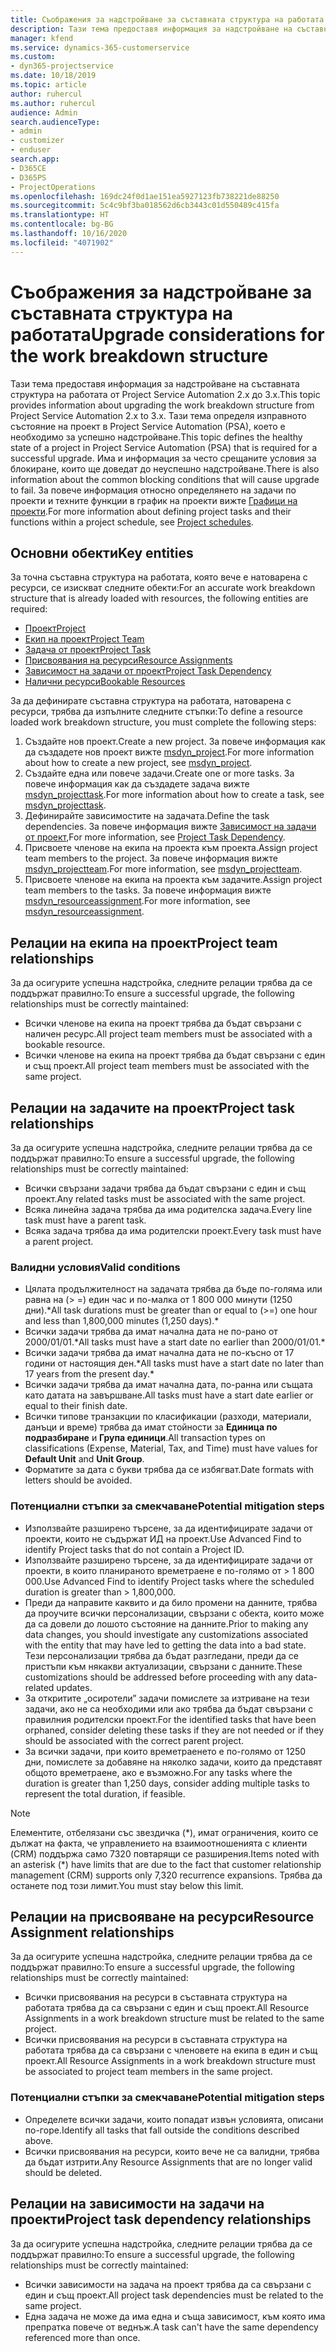 ```yaml
---
title: Съображения за надстройване за съставната структура на работата
description: Тази тема предоставя информация за надстройване на съставната структура на работата от Project Service Automation 2.x до 3.x.
manager: kfend
ms.service: dynamics-365-customerservice
ms.custom:
- dyn365-projectservice
ms.date: 10/18/2019
ms.topic: article
author: ruhercul
ms.author: ruhercul
audience: Admin
search.audienceType:
- admin
- customizer
- enduser
search.app:
- D365CE
- D365PS
- ProjectOperations
ms.openlocfilehash: 169dc24f0d1ae151ea5927123fb738221de88250
ms.sourcegitcommit: 5c4c9bf3ba018562d6cb3443c01d550489c415fa
ms.translationtype: HT
ms.contentlocale: bg-BG
ms.lasthandoff: 10/16/2020
ms.locfileid: "4071902"
---
```

# <a name="upgrade-considerations-for-the-work-breakdown-structure"></a><span data-ttu-id="f4109-103">Съображения за надстройване за съставната структура на работата</span><span class="sxs-lookup"><span data-stu-id="f4109-103">Upgrade considerations for the work breakdown structure</span></span>
<span data-ttu-id="f4109-104">Тази тема предоставя информация за надстройване на съставната структура на работата от Project Service Automation 2.x до 3.x.</span><span class="sxs-lookup"><span data-stu-id="f4109-104">This topic provides information about upgrading the work breakdown structure from Project Service Automation 2.x to 3.x.</span></span> <span data-ttu-id="f4109-105">Тази тема определя изправното състояние на проект в Project Service Automation (PSA), което е необходимо за успешно надстройване.</span><span class="sxs-lookup"><span data-stu-id="f4109-105">This topic defines the healthy state of a project in Project Service Automation (PSA) that is required for a successful upgrade.</span></span> <span data-ttu-id="f4109-106">Има и информация за често срещаните условия за блокиране, които ще доведат до неуспешно надстройване.</span><span class="sxs-lookup"><span data-stu-id="f4109-106">There is also information about the common blocking conditions that will cause upgrade to fail.</span></span> <span data-ttu-id="f4109-107">За повече информация относно определянето на задачи по проекти и техните функции в график на проекти вижте [Графици на проекти](project-creating.md).</span><span class="sxs-lookup"><span data-stu-id="f4109-107">For more information about defining project tasks and their functions within a project schedule, see [Project schedules](project-creating.md).</span></span>

## <a name="key-entities"></a><span data-ttu-id="f4109-108">Основни обекти</span><span class="sxs-lookup"><span data-stu-id="f4109-108">Key entities</span></span>
<span data-ttu-id="f4109-109">За точна съставна структура на работата, която вече е натоварена с ресурси, се изискват следните обекти:</span><span class="sxs-lookup"><span data-stu-id="f4109-109">For an accurate work breakdown structure that is already loaded with resources, the following entities are required:</span></span>

- [<span data-ttu-id="f4109-110">Проект</span><span class="sxs-lookup"><span data-stu-id="f4109-110">Project</span></span>](https://docs.microsoft.com/dynamics365/customerengagement/on-premises/developer/entities/msdyn_project)
- [<span data-ttu-id="f4109-111">Екип на проект</span><span class="sxs-lookup"><span data-stu-id="f4109-111">Project Team</span></span>](https://docs.microsoft.com/dynamics365/customerengagement/on-premises/developer/entities/msdyn_projectteam)
- [<span data-ttu-id="f4109-112">Задача от проект</span><span class="sxs-lookup"><span data-stu-id="f4109-112">Project Task</span></span>](https://docs.microsoft.com/dynamics365/customerengagement/on-premises/developer/entities/msdyn_projecttask)
- [<span data-ttu-id="f4109-113">Присвоявания на ресурси</span><span class="sxs-lookup"><span data-stu-id="f4109-113">Resource Assignments</span></span>](https://docs.microsoft.com/dynamics365/customerengagement/on-premises/developer/entities/msdyn_resourceassignment)
- [<span data-ttu-id="f4109-114">Зависимост на задачи от проект</span><span class="sxs-lookup"><span data-stu-id="f4109-114">Project Task Dependency</span></span>](https://docs.microsoft.com/dynamics365/customerengagement/on-premises/developer/entities/msdyn_projecttaskdependency)
- [<span data-ttu-id="f4109-115">Налични ресурси</span><span class="sxs-lookup"><span data-stu-id="f4109-115">Bookable Resources</span></span>](https://docs.microsoft.com/dynamics365/customerengagement/on-premises/developer/entities/bookableresource)

<span data-ttu-id="f4109-116">За да дефинирате съставна структура на работата, натоварена с ресурси, трябва да изпълните следните стъпки:</span><span class="sxs-lookup"><span data-stu-id="f4109-116">To define a resource loaded work breakdown structure, you must complete the following steps:</span></span>

1. <span data-ttu-id="f4109-117">Създайте нов проект.</span><span class="sxs-lookup"><span data-stu-id="f4109-117">Create a new project.</span></span> <span data-ttu-id="f4109-118">За повече информация как да създадете нов проект вижте [msdyn_project](https://docs.microsoft.com/dynamics365/customerengagement/on-premises/developer/entities/msdyn_project).</span><span class="sxs-lookup"><span data-stu-id="f4109-118">For more information about how to create a new project, see [msdyn_project](https://docs.microsoft.com/dynamics365/customerengagement/on-premises/developer/entities/msdyn_project).</span></span>
2. <span data-ttu-id="f4109-119">Създайте една или повече задачи.</span><span class="sxs-lookup"><span data-stu-id="f4109-119">Create one or more tasks.</span></span> <span data-ttu-id="f4109-120">За повече информация как да създадете задача вижте [msdyn_projecttask](https://docs.microsoft.com/dynamics365/customerengagement/on-premises/developer/entities/msdyn_projecttask).</span><span class="sxs-lookup"><span data-stu-id="f4109-120">For more information about how to create a task, see [msdyn_projecttask](https://docs.microsoft.com/dynamics365/customerengagement/on-premises/developer/entities/msdyn_projecttask).</span></span>
3. <span data-ttu-id="f4109-121">Дефинирайте зависимостите на задачата.</span><span class="sxs-lookup"><span data-stu-id="f4109-121">Define the task dependencies.</span></span> <span data-ttu-id="f4109-122">За повече информация вижте [Зависимост на задачи от проект](https://docs.microsoft.com/dynamics365/customerengagement/on-premises/developer/entities/msdyn_projecttaskdependency),</span><span class="sxs-lookup"><span data-stu-id="f4109-122">For more information, see [Project Task Dependency](https://docs.microsoft.com/dynamics365/customerengagement/on-premises/developer/entities/msdyn_projecttaskdependency).</span></span>
4. <span data-ttu-id="f4109-123">Присвоете членове на екипа на проекта към проекта.</span><span class="sxs-lookup"><span data-stu-id="f4109-123">Assign project team members to the project.</span></span> <span data-ttu-id="f4109-124">За повече информация вижте [msdyn_projectteam](https://docs.microsoft.com/dynamics365/customerengagement/on-premises/developer/entities/msdyn_projectteam).</span><span class="sxs-lookup"><span data-stu-id="f4109-124">For more information, see [msdyn_projectteam](https://docs.microsoft.com/dynamics365/customerengagement/on-premises/developer/entities/msdyn_projectteam).</span></span>
5. <span data-ttu-id="f4109-125">Присвоете членове на екипа на проекта към задачите.</span><span class="sxs-lookup"><span data-stu-id="f4109-125">Assign project team members to the tasks.</span></span> <span data-ttu-id="f4109-126">За повече информация вижте [msdyn_resourceassignment](https://docs.microsoft.com/dynamics365/customerengagement/on-premises/developer/entities/msdyn_resourceassignment).</span><span class="sxs-lookup"><span data-stu-id="f4109-126">For more information, see [msdyn_resourceassignment](https://docs.microsoft.com/dynamics365/customerengagement/on-premises/developer/entities/msdyn_resourceassignment).</span></span>

## <a name="project-team-relationships"></a><span data-ttu-id="f4109-127">Релации на екипа на проект</span><span class="sxs-lookup"><span data-stu-id="f4109-127">Project team relationships</span></span>

<span data-ttu-id="f4109-128">За да осигурите успешна надстройка, следните релации трябва да се поддържат правилно:</span><span class="sxs-lookup"><span data-stu-id="f4109-128">To ensure a successful upgrade, the following relationships must be correctly maintained:</span></span>
- <span data-ttu-id="f4109-129">Всички членове на екипа на проект трябва да бъдат свързани с наличен ресурс.</span><span class="sxs-lookup"><span data-stu-id="f4109-129">All project team members must be associated with a bookable resource.</span></span>
- <span data-ttu-id="f4109-130">Всички членове на екипа на проект трябва да бъдат свързани с един и същ проект.</span><span class="sxs-lookup"><span data-stu-id="f4109-130">All project team members must be associated with the same project.</span></span> 

## <a name="project-task-relationships"></a><span data-ttu-id="f4109-131">Релации на задачите на проект</span><span class="sxs-lookup"><span data-stu-id="f4109-131">Project task relationships</span></span>
<span data-ttu-id="f4109-132">За да осигурите успешна надстройка, следните релации трябва да се поддържат правилно:</span><span class="sxs-lookup"><span data-stu-id="f4109-132">To ensure a successful upgrade, the following relationships must be correctly maintained:</span></span>

- <span data-ttu-id="f4109-133">Всички свързани задачи трябва да бъдат свързани с един и същ проект.</span><span class="sxs-lookup"><span data-stu-id="f4109-133">Any related tasks must be associated with the same project.</span></span>
- <span data-ttu-id="f4109-134">Всяка линейна задача трябва да има родителска задача.</span><span class="sxs-lookup"><span data-stu-id="f4109-134">Every line task must have a parent task.</span></span>
- <span data-ttu-id="f4109-135">Всяка задача трябва да има родителски проект.</span><span class="sxs-lookup"><span data-stu-id="f4109-135">Every task must have a parent project.</span></span>

### <a name="valid-conditions"></a><span data-ttu-id="f4109-136">Валидни условия</span><span class="sxs-lookup"><span data-stu-id="f4109-136">Valid conditions</span></span>

- <span data-ttu-id="f4109-137">Цялата продължителност на задачата трябва да бъде по-голяма или равна на (> =) един час и по-малка от 1 800 000 минути (1250 дни).\*</span><span class="sxs-lookup"><span data-stu-id="f4109-137">All task durations must be greater than or equal to (>=) one hour and less than 1,800,000 minutes (1,250 days).\*</span></span>
- <span data-ttu-id="f4109-138">Всички задачи трябва да имат начална дата не по-рано от 2000/01/01.\*</span><span class="sxs-lookup"><span data-stu-id="f4109-138">All tasks must have a start date no earlier than 2000/01/01.\*</span></span>
- <span data-ttu-id="f4109-139">Всички задачи трябва да имат начална дата не по-късно от 17 години от настоящия ден.\*</span><span class="sxs-lookup"><span data-stu-id="f4109-139">All tasks must have a start date no later than 17 years from the present day.\*</span></span>
- <span data-ttu-id="f4109-140">Всички задачи трябва да имат начална дата, по-ранна или същата като датата на завършване.</span><span class="sxs-lookup"><span data-stu-id="f4109-140">All tasks must have a start date earlier or equal to their finish date.</span></span>
- <span data-ttu-id="f4109-141">Всички типове транзакции по класификации (разходи, материали, данъци и време) трябва да имат стойности за **Единица по подразбиране** и **Група единици**.</span><span class="sxs-lookup"><span data-stu-id="f4109-141">All transaction types on classifications (Expense, Material, Tax, and Time) must have values for **Default Unit** and **Unit Group**.</span></span>
- <span data-ttu-id="f4109-142">Форматите за дата с букви трябва да се избягват.</span><span class="sxs-lookup"><span data-stu-id="f4109-142">Date formats with letters should be avoided.</span></span>

### <a name="potential-mitigation-steps"></a><span data-ttu-id="f4109-143">Потенциални стъпки за смекчаване</span><span class="sxs-lookup"><span data-stu-id="f4109-143">Potential mitigation steps</span></span>
- <span data-ttu-id="f4109-144">Използвайте разширено търсене, за да идентифицирате задачи от проекти, които не съдържат ИД на проект.</span><span class="sxs-lookup"><span data-stu-id="f4109-144">Use Advanced Find to identify Project tasks that do not contain a Project ID.</span></span>
- <span data-ttu-id="f4109-145">Използвайте разширено търсене, за да идентифицирате задачи от проекти, в които планираното времетраене е по-голямо от > 1 800 000.</span><span class="sxs-lookup"><span data-stu-id="f4109-145">Use Advanced Find to identify Project tasks where the scheduled duration is greater than > 1,800,000.</span></span>
- <span data-ttu-id="f4109-146">Преди да направите каквито и да било промени на данните, трябва да проучите всички персонализации, свързани с обекта, които може да са довели до лошото състояние на данните.</span><span class="sxs-lookup"><span data-stu-id="f4109-146">Prior to making any data changes, you should investigate any customizations associated with the entity that may have led to getting the data into a bad state.</span></span> <span data-ttu-id="f4109-147">Тези персонализации трябва да бъдат разгледани, преди да се пристъпи към някакви актуализации, свързани с данните.</span><span class="sxs-lookup"><span data-stu-id="f4109-147">These customizations should be addressed before proceeding with any data-related updates.</span></span>
- <span data-ttu-id="f4109-148">За откритите „осиротели” задачи помислете за изтриване на тези задачи, ако не са необходими или ако трябва да бъдат свързани с правилния родителски проект.</span><span class="sxs-lookup"><span data-stu-id="f4109-148">For the identified tasks that have been orphaned, consider deleting these tasks if they are not needed or if they should be associated with the correct parent project.</span></span>
- <span data-ttu-id="f4109-149">За всички задачи, при които времетраенето е по-голямо от 1250 дни, помислете за добавяне на няколко задачи, които да представят общото времетраене, ако е възможно.</span><span class="sxs-lookup"><span data-stu-id="f4109-149">For any tasks where the duration is greater than 1,250 days, consider adding multiple tasks to represent the total duration, if feasible.</span></span>

> [!NOTE]
> <span data-ttu-id="f4109-150">Елементите, отбелязани със звездичка (\*), имат ограничения, които се дължат на факта, че управлението на взаимоотношенията с клиенти (CRM) поддържа само 7320 повтарящи се разширения.</span><span class="sxs-lookup"><span data-stu-id="f4109-150">Items noted with an asterisk (\*) have limits that are due to the fact that customer relationship management (CRM) supports only 7,320 recurrence expansions.</span></span> <span data-ttu-id="f4109-151">Трябва да останете под този лимит.</span><span class="sxs-lookup"><span data-stu-id="f4109-151">You must stay below this limit.</span></span>

## <a name="resource-assignment-relationships"></a><span data-ttu-id="f4109-152">Релации на присвояване на ресурси</span><span class="sxs-lookup"><span data-stu-id="f4109-152">Resource Assignment relationships</span></span>
<span data-ttu-id="f4109-153">За да осигурите успешна надстройка, следните релации трябва да се поддържат правилно:</span><span class="sxs-lookup"><span data-stu-id="f4109-153">To ensure a successful upgrade, the following relationships must be correctly maintained:</span></span>

- <span data-ttu-id="f4109-154">Всички присвоявания на ресурси в съставната структура на работата трябва да са свързани с един и същ проект.</span><span class="sxs-lookup"><span data-stu-id="f4109-154">All Resource Assignments in a work breakdown structure must be related to the same project.</span></span>
- <span data-ttu-id="f4109-155">Всички присвоявания на ресурси в съставната структура на работата трябва да са свързани с членовете на екипа в един и същ проект.</span><span class="sxs-lookup"><span data-stu-id="f4109-155">All Resource Assignments in a work breakdown structure must be associated to project team members in the same project.</span></span>

### <a name="potential-mitigation-steps"></a><span data-ttu-id="f4109-156">Потенциални стъпки за смекчаване</span><span class="sxs-lookup"><span data-stu-id="f4109-156">Potential mitigation steps</span></span>
- <span data-ttu-id="f4109-157">Определете всички задачи, които попадат извън условията, описани по-горе.</span><span class="sxs-lookup"><span data-stu-id="f4109-157">Identify all tasks that fall outside the conditions described above.</span></span>  
- <span data-ttu-id="f4109-158">Всички присвоявания на ресурси, които вече не са валидни, трябва да бъдат изтрити.</span><span class="sxs-lookup"><span data-stu-id="f4109-158">Any Resource Assignments that are no longer valid should be deleted.</span></span>

## <a name="project-task-dependency-relationships"></a><span data-ttu-id="f4109-159">Релации на зависимости на задачи на проекти</span><span class="sxs-lookup"><span data-stu-id="f4109-159">Project task dependency relationships</span></span>
<span data-ttu-id="f4109-160">За да осигурите успешна надстройка, следните релации трябва да се поддържат правилно:</span><span class="sxs-lookup"><span data-stu-id="f4109-160">To ensure a successful upgrade, the following relationships must be correctly maintained:</span></span>

- <span data-ttu-id="f4109-161">Всички зависимости на задача на проект трябва да са свързани с един и същ проект.</span><span class="sxs-lookup"><span data-stu-id="f4109-161">All project task dependencies must be related to the same project.</span></span>
- <span data-ttu-id="f4109-162">Една задача не може да има една и съща зависимост, към която има препратка повече от веднъж.</span><span class="sxs-lookup"><span data-stu-id="f4109-162">A task can't have the same dependency referenced more than once.</span></span>
